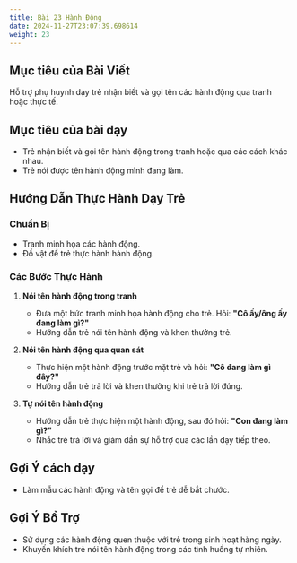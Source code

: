 ```yaml
---
title: Bài 23 Hành Động
date: 2024-11-27T23:07:39.698614
weight: 23
---
```


## Mục tiêu của Bài Viết  
Hỗ trợ phụ huynh dạy trẻ nhận biết và gọi tên các hành động qua tranh hoặc thực tế.

## Mục tiêu của bài dạy  
- Trẻ nhận biết và gọi tên hành động trong tranh hoặc qua các cách khác nhau.  
- Trẻ nói được tên hành động mình đang làm.  

## Hướng Dẫn Thực Hành Dạy Trẻ  

### Chuẩn Bị  
- Tranh minh họa các hành động.  
- Đồ vật để trẻ thực hành hành động.  

### Các Bước Thực Hành  
1. **Nói tên hành động trong tranh**  
   - Đưa một bức tranh minh họa hành động cho trẻ. Hỏi: **"Cô ấy/ông ấy đang làm gì?"**  
   - Hướng dẫn trẻ nói tên hành động và khen thưởng trẻ.  

2. **Nói tên hành động qua quan sát**  
   - Thực hiện một hành động trước mặt trẻ và hỏi: **"Cô đang làm gì đây?"**  
   - Hướng dẫn trẻ trả lời và khen thưởng khi trẻ trả lời đúng.  

3. **Tự nói tên hành động**  
   - Hướng dẫn trẻ thực hiện một hành động, sau đó hỏi: **"Con đang làm gì?"**  
   - Nhắc trẻ trả lời và giảm dần sự hỗ trợ qua các lần dạy tiếp theo.  

## Gợi Ý cách dạy  
- Làm mẫu các hành động và tên gọi để trẻ dễ bắt chước.  

## Gợi Ý Bổ Trợ  
- Sử dụng các hành động quen thuộc với trẻ trong sinh hoạt hàng ngày.  
- Khuyến khích trẻ nói tên hành động trong các tình huống tự nhiên.  

